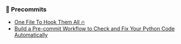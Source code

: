 ### 📌 Precommits

- [One File To Hook Them All 🔥](https://python.plainenglish.io/one-file-to-hook-them-all-90daa5afa7f5)
- [Build a Pre-commit Workflow to Check and Fix Your Python Code Automatically](https://betterprogramming.pub/build-a-pre-commit-workflow-to-check-and-fix-your-python-code-automatically-313deb5a5701)
